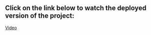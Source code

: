 ## Click on the link below to watch the deployed version of the project:
 [Video](https://drive.google.com/file/d/1C9JsNe59lihOsFU3sYFtyCRQ_8mPrnCG/view?usp=sharing)
